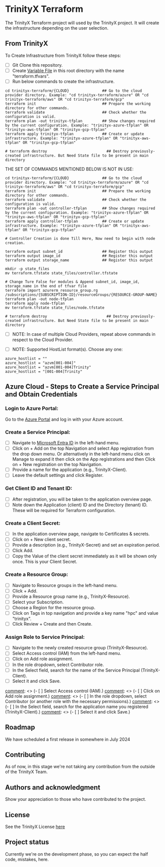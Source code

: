 # TrinityX Terraform

The TrinityX Terraform project will used by the TrinityX project. It will create the infrastructure depending on the user selection.

## From TrinityX
To Create Infrastructure from TrinityX follow these steps:

- [ ] Git Clone this repository.
- [ ] Create [Variable File](terraform.tfvars) in this root directory with the name "terraform.tfvars".
- [ ] Run below commands to create the infrastructure.

```
cd trinityx-terraform/{CLOUD}               ## Go to the cloud provider directory. Example: "cd trinityx-terraform/azure" OR "cd trinityx-terraform/aws" OR "cd trinityx-terraform/gcp"
terraform init                              ## Prepare the working directory for other commands.
terraform validate                          ## Check whether the configuration is valid.
terraform plan -out trinityx-tfplan         ## Show changes required by the current configuration. Example: "trinityx-azure-tfplan" OR "trinityx-aws-tfplan" OR "trinityx-gcp-tfplan"
terraform apply trinityx-tfplan             ## Create or update infrastructure. Example: "trinityx-azure-tfplan" OR "trinityx-aws-tfplan" OR "trinityx-gcp-tfplan"

# terraform destroy                           ## Destroy previously-created infrastructure. But Need State file to be present in main directory
```

THE SET OF COMMANDS MENTIONED BELOW IS NOT IN USE:
```
cd trinityx-terraform/{CLOUD}               ## Go to the cloud provider directory. Example: "cd trinityx-terraform/azure" OR "cd trinityx-terraform/aws" OR "cd trinityx-terraform/gcp"
terraform init                              ## Prepare the working directory for other commands.
terraform validate                          ## Check whether the configuration is valid.
terraform plan -out controller-tfplan       ## Show changes required by the current configuration. Example: "trinityx-azure-tfplan" OR "trinityx-aws-tfplan" OR "trinityx-gcp-tfplan"
terraform apply controller-tfplan           ## Create or update infrastructure. Example: "trinityx-azure-tfplan" OR "trinityx-aws-tfplan" OR "trinityx-gcp-tfplan"

# Controller Creation is done Till Here, Now need to begin with node creation.

terraform output subnet_id                  ## Register this output
terraform output image_id                   ## Register this output
terraform output storage_name               ## Register this output

mkdir -p state_files
mv terraform.tfstate state_files/controller.tfstate

# Change Ture False for modules & Append subnet_id, image_id, storage_name in the end of tfvar file
terraform import azurerm_resource_group.rg /subscriptions/{SUBSCRIPTION-ID}/resourceGroups/{RESOURCE-GROUP-NAME}
terraform plan -out node-tfplan  
terraform apply node-tfplan
mv terraform.tfstate state_files/node.tfstate

# terraform destroy                           ## Destroy previously-created infrastructure. But Need State file to be present in main directory
```
- [ ] NOTE: In case of multiple Cloud Providers, repeat above commands in respect to the Cloud Provider. 

- [ ] NOTE: Supported HostList format(s). Choose any one:
```
azure_hostlist = ""
azure_hostlist = "azvm[001-004]"
azure_hostlist = "azvm[001-004]Trinity"
azure_hostlist = "[001-004]Trinity"
```

## Azure Cloud - Steps to Create a Service Principal and Obtain Credentials

### Login to Azure Portal:
Go to the [Azure Portal](https://portal.azure.com/) and log in with your Azure account.

### Create a Service Principal:

- [ ] Navigate to [Microsoft Entra ID](https://portal.azure.com/#view/Microsoft_AAD_IAM/ActiveDirectoryMenuBlade/~/Overview) in the left-hand menu.
- [ ] Click on + Add on the top Navigation and select App registration from the drop down menu. Or alternatively in the left-hand menu click on Manage to expand it then click on the App registrations and then Click on + New registration on the top Navigation.
- [ ] Provide a name for the application (e.g., TrinityX-Client).
- [ ] Leave the default settings and click Register.

### Get Client ID and Tenant ID:

- [ ] After registration, you will be taken to the application overview page.
- [ ] Note down the Application (client) ID and the Directory (tenant) ID. These will be required for Terraform configuration.

### Create a Client Secret:

- [ ] In the application overview page, navigate to Certificates & secrets.
- [ ] Click on + New client secret.
- [ ] Provide a description (e.g., TrinityX-Secret) and set an expiration period.
- [ ] Click Add.
- [ ] Copy the Value of the client secret immediately as it will be shown only once. This is your Client Secret.

### Create a Resource Group:

- [ ] Navigate to Resource groups in the left-hand menu.
- [ ] Click + Add.
- [ ] Provide a Resource group name (e.g., TrinityX-Resource).
- [ ] Select your Subscription.
- [ ] Choose a Region for the resource group.
- [ ] Click on Tags in top navigation and provide a key name "hpc" and value "trinityx".
- [ ] Click Review + Create and then Create.

### Assign Role to Service Principal:

- [ ] Navigate to the newly created resource group (TrinityX-Resource).
- [ ] Select Access control (IAM) from the left-hand menu.
- [ ] Click on Add role assignment.
- [ ] In the role dropdown, select Contributor role.
- [ ] In the Select field, search for the name of the Service Principal (TrinityX-Client).
- [ ] Select it and click Save.

[comment]: <> (### OR alternatively Assign Role to Service Principal [Less Secure]:)

[comment]: <> (- [ ] Navigate to your Subscription.)
[comment]: <> (- [ ] Select Access control (IAM).)
[comment]: <> (- [ ] Click on Add role assignment.)
[comment]: <> (- [ ] In the role dropdown, select Contributor (or another role with the necessary permissions).)
[comment]: <> (- [ ] In the Select field, search for the application name you registered (TrinityX-Client).)
[comment]: <> (- [ ] Select it and click Save.)


## Roadmap
We have scheduled a first release in somewhere in July 2024

## Contributing
As of now, in this stage we're not taking any contribution from the outside of the TrinityX Team.

## Authors and acknowledgment
Show your appreciation to those who have contributed to the project.

## License
See the TrinityX License [here](LICENSE.txt)

## Project status
Currently we're on the development phase, so you can expect the half code, mistakes, here.

